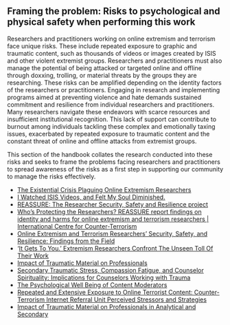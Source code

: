 ## Framing the problem: Risks to psychological and physical safety when performing this work

Researchers and practitioners working on online extremism and terrorism face unique risks. These include repeated exposure to graphic and traumatic content, such as thousands of videos or images created by ISIS and other violent extremist groups. Researchers and practitioners must also manage the potential of being attacked or targeted online and offline through doxxing, trolling, or material threats by the groups they are researching. These risks can be amplified depending on the identity factors of the researchers or practitioners. Engaging in research and implementing programs aimed at preventing violence and hate demands sustained commitment and resilience from individual researchers and practitioners. Many researchers navigate these endeavors with scarce resources and insufficient institutional recognition. This lack of support can contribute to burnout among individuals tackling these complex and emotionally taxing issues, exacerbated by repeated exposure to traumatic content and the constant threat of online and offline attacks from extremist groups.

This section of the handbook collates the research conducted into these risks and seeks to frame the problems facing researchers and practitioners to spread awareness of the risks as a first step in supporting our community to manage the risks effectively.

- [The Existential Crisis Plaguing Online Extremism Researchers](https://www.wired.com/story/existential-crisis-plaguing-online-extremism-researchers/)
- [I Watched ISIS Videos, and Felt My Soul Diminished.](https://www.theatlantic.com/ideas/archive/2019/09/the-mental-toll-of-graphic-imagery/598663/)
- [REASSURE: The Researcher Security, Safety and Resilience project](https://modus-zad.de/projekte/reassure/)
- [Who’s Protecting the Researchers? REASSURE report findings on identity and harms for online extremism and terrorism researchers | International Centre for Counter-Terrorism](https://www.icct.nl/publication/whos-protecting-researchers-reassure-report-findings-identity-and-harms-online)
- [Online Extremism and Terrorism Researchers’ Security, Safety, and Resilience: Findings from the Field](https://voxpol.eu/wp-content/uploads/2024/01/Online-Extremism-and-Terrorism-Researchers-Security-Safety-Resilience.pdf)
- ‘[It Gets To You.’ Extremism Researchers Confront The Unseen Toll Of Their Work](https://www.npr.org/2019/09/20/762430305/it-gets-to-you-extremism-researchers-confront-the-unseen-toll-of-their-work)
- [Impact of Traumatic Material on Professionals](https://link.springer.com/article/10.1007/s11896-022-09532-8)
- [Secondary Traumatic Stress, Compassion Fatigue, and Counselor Spirituality: Implications for Counselors Working with Trauma](https://www.counseling.org/resources/library/Selected%20Topics/Crisis/Simpson.htm)
- [The Psychological Well Being of Content Moderators](https://crowd.cs.vt.edu/wp-content/uploads/2021/02/CHI21_final__The_Psychological_Well_Being_of_Content_Moderators-2.pdf)
- [Repeated and Extensive Exposure to Online Terrorist Content: Counter-Terrorism Internet Referral Unit Perceived Stressors and Strategies](https://dspace.lib.cranfield.ac.uk/bitstream/handle/1826/16584/Repeated_and_extensive_exposure_to_online_terrorist_content-2021.pdf?sequence=1&isAllowed=y)
- [Impact of Traumatic Material on Professionals in Analytical and Secondary](https://doi.org/10.1007/s11896-022-09532-8)
